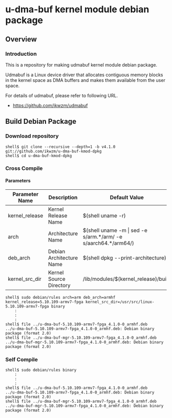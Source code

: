 u-dma-buf kernel module debian package
====================================================================================

Overview
------------------------------------------------------------------------------------

### Introduction

This is a repository for making udmabuf kernel module debian package.

Udmabuf is a Linux device driver that allocates contiguous memory blocks in the kernel space as DMA buffers and makes them available from the user space.

For details of udmabuf, please refer to following URL.

  * https://github.com/ikwzm/udmabuf

Build Debian Package
------------------------------------------------------------------------------------

### Download repository

```console
shell$ git clone --recursive --depth=1 -b v4.1.0 git://github.com/ikwzm/u-dma-buf-kmod-dpkg
shell$ cd u-dma-buf-kmod-dpkg
```

### Cross Compile

#### Parameters

| Parameter Name | Description              | Default Value                                                    |
|----------------|--------------------------|------------------------------------------------------------------|
| kernel_release | Kernel Release Name      | $(shell uname -r)                                                |
| arch           | Architecture Name        | $(shell uname -m \| sed -e s/arm.\*/arm/ -e s/aarch64.\*/arm64/) |
| deb_arch       | Debian Architecture Name | $(shell dpkg --print-architecture)                               |
| kernel_src_dir | Kernel Source Directory  | /lib/modules/$(kernel_release)/build                             |


```console
shell$ sudo debian/rules arch=arm deb_arch=armhf kernel_release=5.10.109-armv7-fpga kernel_src_dir=/usr/src/linux-5.10.109-armv7-fpga binary
    :
    :
    :
shell$ file ../u-dma-buf-5.10.109-armv7-fpga_4.1.0-0_armhf.deb 
../u-dma-buf-5.10.109-armv7-fpga_4.1.0-0_armhf.deb: Debian binary package (format 2.0)
shell$ file ../u-dma-buf-mgr-5.10.109-armv7-fpga_4.1.0-0_armhf.deb 
../u-dma-buf-mgr-5.10.109-armv7-fpga_4.1.0-0_armhf.deb: Debian binary package (format 2.0)
```

### Self Compile

```console
shell$ sudo debian/rules binary
    :
    :
    :
shell$ file ../u-dma-buf-5.10.109-armv7-fpga_4.1.0-0_armhf.deb 
../u-dma-buf-5.10.109-armv7-fpga_4.1.0-0_armhf.deb: Debian binary package (format 2.0)
shell$ file ../u-dma-buf-mgr-5.10.109-armv7-fpga_4.1.0-0_armhf.deb 
../u-dma-buf-mgr-5.10.109-armv7-fpga_4.1.0-0_armhf.deb: Debian binary package (format 2.0)
```

